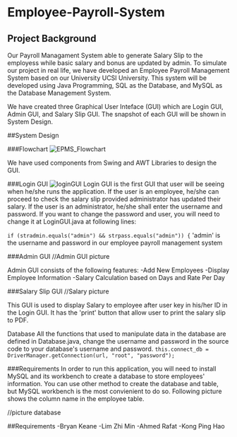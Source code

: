 # Employee-Payroll-System

## Project Background
Our Payroll Managament System able to generate Salary Slip to the employess while basic salary and bonus are updated by admin. To simulate our project in real life, we have developed an Employee Payroll Management System based on our University UCSI University. This system will be developed using Java Programming, SQL as the Database, and MySQL as the Database Management System.

We have created three Graphical User Inteface (GUI) which are Login GUI, Admin GUI, and Salary Slip GUI. The snapshot of each GUI will be shown in System Design.

##System Design

###Flowchart
![EPMS_Flowchart](https://user-images.githubusercontent.com/107078925/173619642-5d0cb751-62ce-4650-82d5-6153cd7ccc31.jpg)

We have used components from Swing and AWT Libraries to design the GUI.

###Login GUI
![loginGUI](https://user-images.githubusercontent.com/107078925/173621876-15a31249-4079-4f12-8963-7b8aac0baca9.jpg)
Login GUI is the first GUI that user will be seeing when he/she runs the application. If the user is an employee, he/she can proceed to check the salary slip provided administrator has updated their salary. If the user is an administrator, he/she shall enter the username and password. If you want to change the password and user, you will need to change it at LoginGUI.java at following lines:

`if (stradmin.equals("admin") && strpass.equals("admin")) {`
'admin' is the username and password in our employee payroll management system

###Admin GUI
//Admin GUI picture

Admin GUI consists of the following features:
-Add New Employees
-Display Employee Information
-Salary Calculation based on Days and Rate Per Day

###Salary Slip GUI
//Salary picture

This GUI is used to display Salary to employee after user key in his/her ID in the Login GUI. It has the 'print' button that allow user to print the salary slip to PDF.

Database
All the functions that used to manipulate data in the database are defined in Database.java, change the username and password in the source code to your database's username and password.
`this.connect_db = DriverManager.getConnection(url, "root", "password");`

###Requirements
In order to run this application, you will need to install MySQL and its workbench to create a database to store employees' information. You can use other method to create the database and table, but MySQL workbench is the most convienient to do so. Following picture shows the column name in the employee table.

//picture database

##Requirements
-Bryan Keane
-Lim Zhi Min
-Ahmed Rafat
-Kong Ping Hao
